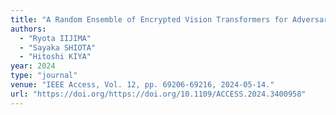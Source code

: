 ```yaml
---
title: "A Random Ensemble of Encrypted Vision Transformers for Adversarially Robust Defense"
authors:
  - "Ryota IIJIMA"
  - "Sayaka SHIOTA"
  - "Hitoshi KIYA"
year: 2024
type: "journal"
venue: "IEEE Access, Vol. 12, pp. 69206-69216, 2024-05-14."
url: "https://doi.org/https://doi.org/10.1109/ACCESS.2024.3400958"
---
```

